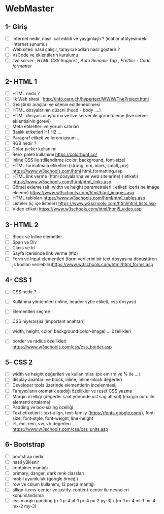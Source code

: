 # WebMaster

## 1- Giriş
- [ ] İnternet nedir, nasıl icat edildi ve yaygınlaştı ? (icatlar atölyesindeki internet sunumu)
- [ ] Web sitesi nasıl çalışır, tarayıcı kodları nasıl gösterir ? 
- [ ] VsCode ve eklentilerin kurulumu
- [ ] *live server* , *HTML CSS Support* , *Auto Rename Tag* , *Prettier - Code formatter*

## 2- HTML 1
- [ ] HTML nedir ? 
- [ ] İlk Web sitesi : http://info.cern.ch/hypertext/WWW/TheProject.html
- [ ] Geliştirici araçları ve sitenin editlenebilmesi
- [ ] HTML dosyalarının düzeni (head - body ....)
- [ ] HTML dosyası oluşturma ve live server ile görüntüleme (live server eklentisinin görevi)
- [ ] Meta etikletleri ve yorum satırları
- [ ] Başlık etiketleri H1 H2 ...
- [ ] Paragraf etiketi ve lorem ipsum ...
- [ ] RGB nedir ?
- [ ] Color picker kullanımı
- [ ] Renk paleti kullanımı https://colorhunt.co/
- [ ] Inline CSS ile stillendirme (color, background, font-size)
- [ ] HTML formatmala etiketleri (strong, em, mark, small, *pre*) https://www.w3schools.com/html html_formatting.asp
- [ ] HTML link verme (html dosyalarına ve web sitelerine) (<a> etiketi) https://www.w3schools.com/html/html_links.asp
- [ ] Görsel ekleme (alt, width ve height parametreleri ; <a> etiketi içerisine image ekleme) https://www.w3schools.com/html/html_images.asp
- [ ] HTML tabloları https://www.w3schools.com/html/html_tables.asp
- [ ] Listeler (iç içe listeler) https://www.w3schools.com/html/html_lists.asp
- [ ] Video etiketi https://www.w3schools.com/html/html5_video.asp

## 3- HTML 2 
- [ ] Block ve Inline elemetler
- [ ] Span ve Div
- [ ] Class ve Id 
- [ ] Sayfa içerisinde link verme (#id) 
- [ ] Form ve Input elementleri (form verilerini bir text dosyasına dönüştüren js kodları verilebilir)https://www.w3schools.com/html/html_forms.asp

## 4- CSS 1
- [ ] CSS nedir ?
- [ ] Kullanma yöntemleri (inline, header sytle etiketi, css dosyası)
- [ ] Elementleri seçme
- [ ] CSS hiyerarşisi (important anahtarı)
- [ ] width, height, color, background(color-image) ... özellikleri 
- [ ] border ve radius özellikleri https://www.w3schools.com/css/css_border.asp


## 5- CSS 2
- [ ] width ve height değerileri ve kullanımları  (px em rm ve % ile ...)
- [ ] display anahtarı ve block, inline, inline-block değerleri
- [ ] Developer tools üzerinde elementlerin incelenmesi,
- [ ] Tarayıcıların otomatik atadığı özellikler ve reset CSS yazma
- [ ] Margin özelliği (değerler saat yönünde üst sağ alt sol) (margin outo ile elementi ortalama)
- [ ] Padding ve box-sizing özelliği
- [ ] Text etiketleri : text-align, text-family (https://fonts.google.com/), font-size, font-style, font-weight, line-height
- [ ] %, em, rem, vw, vh değerleri https://www.w3schools.com/css/css_units.asp

## 6- Bootstrap
- [ ] bootstrap nedir
- [ ] nasıl yüklenir
- [ ] container mantığı
- [ ] primary, danger, dark renk classları
- [ ] mobil uyumluluk (google örneği)
- [ ] row ve colum kullanımı, 12 parça mantığı
- [ ] allign-items-center ve justify-content-center ile nesneleri konumlandırma
- [ ] css margin padding (p-1 p-4 pl-1 pr-4 px-2 py-3) /  (m-1 m-4 ml-1 mr-4 mx-2 my-3)
